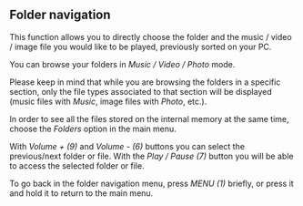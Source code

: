 ## Folder navigation

This function allows you to directly choose the folder and the music / video / image file you would like to be played, previously sorted on your PC.

You can browse your folders in *Music / Video / Photo* mode. 

Please keep in mind that while you are browsing the folders in a specific section, only the file types associated to that section will be displayed (music files with *Music*, image files with *Photo*, etc.). 

In order to see all the files stored on the internal memory at the same time, choose the *Folders* option in the main menu.

With *Volume + (9)* and *Volume - (6)* buttons you can select the previous/next folder or file. With the *Play / Pause (7)* button you will be able to access the selected folder or file.

To go back in the folder navigation menu, press *MENU (1)* briefly, or press it and hold it to return to the main menu.
